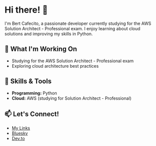 # Hi there! 👋

I'm Bert Cafecito, a passionate developer currently studying for the AWS Solution Architect - Professional exam. I enjoy learning about cloud solutions and improving my skills in Python.

## 🌱 What I'm Working On
- Studying for the AWS Solution Architect - Professional exam
- Exploring cloud architecture best practices

## 🚀 Skills & Tools
- **Programming:** Python
- **Cloud:** AWS (studying for Solution Architect - Professional)

## 📫 Let's Connect!
- [My Links](https://bert-cafecito.github.io/my-links/)
- [Bluesky](https://bsky.app/profile/bert-cafecito.bsky.social)
- [Dev.to](https://dev.to/bert-cafecito)
